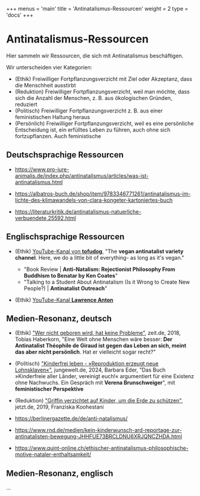 +++
menus = 'main'
title = 'Antinatalismus-Ressourcen'
weight = 2
type = 'docs'
+++

# Antinatalismus-Ressourcen

Hier sammeln wir Ressourcen, die sich mit Antinatalismus beschäftigen.

Wir unterscheiden vier Kategorien:

* (Ethik) Freiwilliger Fortpflanzungsverzicht mit Ziel oder Akzeptanz, dass die Menschheit ausstirbt
* (Reduktion) Freiwilliger Fortpflanzungsverzicht, weil man möchte,
    dass sich die Anzahl der Menschen, z. B. aus ökologischen Gründen, reduziert
* (Politisch) Freiwilliger Fortpflanzungsverzicht z. B. aus einer feministischen Haltung heraus
* (Persönlich) Freiwilliger Fortpflanzungsverzicht, weil es eine persönliche Entscheidung ist,
    ein erfülltes Leben zu führen, auch ohne sich fortzupflanzen. Auch feministische


## Deutschsprachige Ressourcen

* https://www.pro-iure-animalis.de/index.php/antinatalismus/articles/was-ist-antinatalismus.html

* https://albatros-buch.de/shop/item/9783346771261/antinatalismus-im-lichte-des-klimawandels-von-clara-kongeter-kartoniertes-buch

* https://literaturkritik.de/antinatalismus-natuerliche-verbuendete,25592.html


## Englischsprachige Ressourcen

* (Ethik) [YouTube-Kanal von **tofudog**](https://www.youtube.com/@tofudog4u),
    "The **vegan antinatalist variety channel**. Here, we do a little bit of everything- as long as it's vegan."
    * "Book Review | **Anti-Natalism: Rejectionist Philosophy From Buddhism to Benatar by Ken Coates**"
    * "Talking to a Student About Antinatalism (Is it Wrong to Create New People?) | **Antinatalist Outreach**"

* (Ethik) [YouTube-Kanal **Lawrence Anton**](https://www.youtube.com/@LawrenceAnton)


## Medien-Resonanz, deutsch

* (Ethik) ["Wer nicht geboren wird, hat keine Probleme"](https://www.zeit.de/kultur/2018-04/antinatalismus-theophile-de-giraud-bevoelkerungswachstum-feminismus),
    zeit.de, 2018, Tobias Haberkorn,
    "Eine Welt ohne Menschen wäre besser:
    **Der Antinatalist Théophile de Giraud ist gegen das Leben an sich, meint das aber nicht persönlich**.
    Hat er vielleicht sogar recht?"

* (Politisch) ["Kinderfrei leben - »Reproduktion erzeugt neue Lohnsklaven«"](https://www.jungewelt.de/artikel/469607.kinderfrei-leben-reproduktion-erzeugt-neue-lohnsklaven.html),
    jungewelt.de, 2024, Barbara Eder,
    "Das Buch »Kinderfreie aller Länder, vereinigt euch!« argumentiert für eine Existenz ohne Nachwuchs. Ein Gespräch mit **Verena Brunschweiger**",
    mit **feministischer Perspektive**

* (Reduktion) ["Griffin verzichtet auf Kinder, um die Erde zu schützen"](https://www.jetzt.de/kinderkriegen-kolumne/antinatalismus-keine-kinder-fuer-den-klimaschutz),
    jetzt.de, 2019, Franziska Koohestani

* https://berlinergazette.de/de/anti-natalismus/

* https://www.rnd.de/medien/kein-kinderwunsch-ard-reportage-zur-antinatalisten-bewegung-JHHFUE73BRCLDNU6XRJQNCZHDA.html

* https://www.quint-online.ch/ethischer-antinatalismus-philosophische-motive-nataler-enthaltsamkeit/


## Medien-Resonanz, englisch

...
